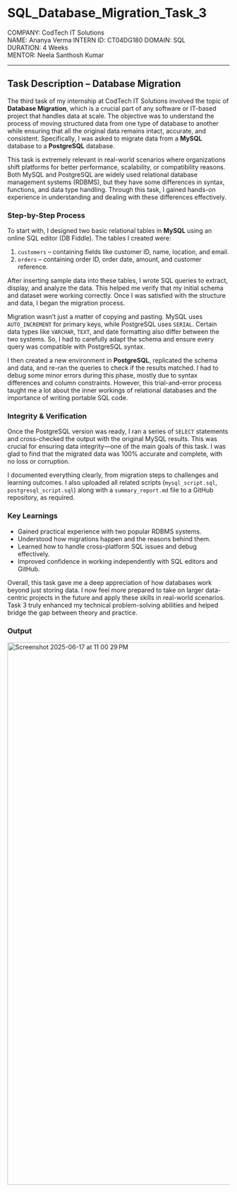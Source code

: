# SQL_Database_Migration_Task_3

COMPANY: CodTech IT Solutions  
NAME: Ananya Verma
INTERN ID: CT04DG180 
DOMAIN: SQL   
DURATION: 4 Weeks  
MENTOR: Neela Santhosh Kumar

---

## Task Description – Database Migration 

The third task of my internship at CodTech IT Solutions involved the topic of **Database Migration**, which is a crucial part of any software or IT-based project that handles data at scale. The objective was to understand the process of moving structured data from one type of database to another while ensuring that all the original data remains intact, accurate, and consistent. Specifically, I was asked to migrate data from a **MySQL** database to a **PostgreSQL** database.

This task is extremely relevant in real-world scenarios where organizations shift platforms for better performance, scalability, or compatibility reasons. Both MySQL and PostgreSQL are widely used relational database management systems (RDBMS), but they have some differences in syntax, functions, and data type handling. Through this task, I gained hands-on experience in understanding and dealing with these differences effectively.

### Step-by-Step Process

To start with, I designed two basic relational tables in **MySQL** using an online SQL editor (DB Fiddle). The tables I created were:
1. `customers` – containing fields like customer ID, name, location, and email.
2. `orders` – containing order ID, order date, amount, and customer reference.

After inserting sample data into these tables, I wrote SQL queries to extract, display, and analyze the data. This helped me verify that my initial schema and dataset were working correctly. Once I was satisfied with the structure and data, I began the migration process.

Migration wasn’t just a matter of copying and pasting. MySQL uses `AUTO_INCREMENT` for primary keys, while PostgreSQL uses `SERIAL`. Certain data types like `VARCHAR`, `TEXT`, and date formatting also differ between the two systems. So, I had to carefully adapt the schema and ensure every query was compatible with PostgreSQL syntax.

I then created a new environment in **PostgreSQL**, replicated the schema and data, and re-ran the queries to check if the results matched. I had to debug some minor errors during this phase, mostly due to syntax differences and column constraints. However, this trial-and-error process taught me a lot about the inner workings of relational databases and the importance of writing portable SQL code.

### Integrity & Verification

Once the PostgreSQL version was ready, I ran a series of `SELECT` statements and cross-checked the output with the original MySQL results. This was crucial for ensuring data integrity—one of the main goals of this task. I was glad to find that the migrated data was 100% accurate and complete, with no loss or corruption.

I documented everything clearly, from migration steps to challenges and learning outcomes. I also uploaded all related scripts (`mysql_script.sql`, `postgresql_script.sql`) along with a `summary_report.md` file to a GitHub repository, as required.

### Key Learnings

- Gained practical experience with two popular RDBMS systems.
- Understood how migrations happen and the reasons behind them.
- Learned how to handle cross-platform SQL issues and debug effectively.
- Improved confidence in working independently with SQL editors and GitHub.

Overall, this task gave me a deep appreciation of how databases work beyond just storing data. I now feel more prepared to take on larger data-centric projects in the future and apply these skills in real-world scenarios. Task 3 truly enhanced my technical problem-solving abilities and helped bridge the gap between theory and practice.

### Output

<img width="1230" alt="Screenshot 2025-06-17 at 11 00 29 PM" src="https://github.com/user-attachments/assets/f38b03ed-d6d3-4a3f-94a0-26cacdfd885c" />



